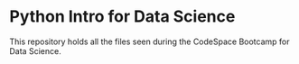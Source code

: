 # Python Intro for Data Science

This repository holds all the files seen during the CodeSpace Bootcamp for Data Science. 
